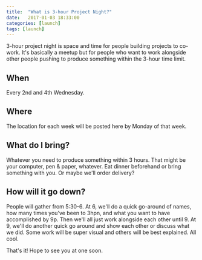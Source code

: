 ```yaml
---
title:  "What is 3-hour Project Night?"
date:   2017-01-03 18:33:00
categories: [launch]
tags: [launch]
---
```

3-hour project night is space and time for people building projects to co-work. It's basically a meetup but for people who want to work alongside other people pushing to produce something within the 3-hour time limit.

## When 

Every 2nd and 4th Wednesday. 

## Where

The location for each week will be posted here by Monday of that week.

## What do I bring?

Whatever you need to produce something within 3 hours. That might be your computer, pen & paper, whatever. Eat dinner beforehand or bring something with you. Or maybe we'll order delivery?

## How will it go down?

People will gather from 5:30-6. At 6, we'll do a quick go-around of names, how many times you've been to 3hpn, and what you want to have accomplished by 9p. Then we'll all just work alongside each other until 9. At 9, we'll do another quick go around and show each other or discuss what we did. Some work will be super visual and others will be best explained. All cool. 

That's it! Hope to see you at one soon.
